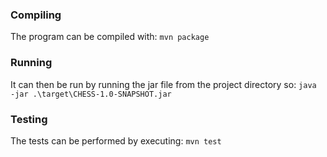 ### Compiling
The program can be compiled with:
`mvn package`

### Running
It can then be run by running the jar file from the project directory so:
`java -jar .\target\CHESS-1.0-SNAPSHOT.jar`

### Testing
The tests can be performed by executing:
`mvn test`
